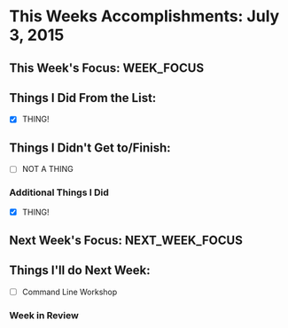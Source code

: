 # This Weeks Accomplishments: July 3, 2015

## This Week's Focus: WEEK_FOCUS

## Things I Did From the List:
- [x] THING!

## Things I Didn't Get to/Finish:
- [ ] NOT A THING

### Additional Things I Did
- [x] THING!

## Next Week's Focus: NEXT_WEEK_FOCUS

## Things I'll do Next Week:
- [ ] Command Line Workshop 

### Week in Review
